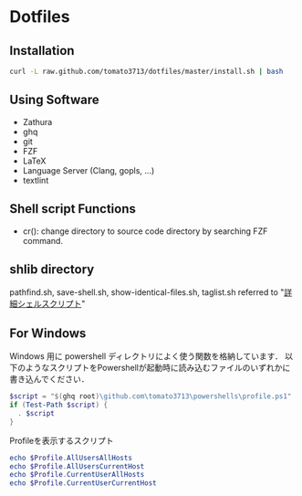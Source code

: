 # Dotfiles

## Installation

```sh
curl -L raw.github.com/tomato3713/dotfiles/master/install.sh | bash
```

## Using Software

- Zathura
- ghq
- git
- FZF
- LaTeX
- Language Server (Clang, gopls, ...)
- textlint

## Shell script Functions

- cr(): change directory to source code directory by searching FZF command.

## shlib directory

pathfind.sh, save-shell.sh, show-identical-files.sh, taglist.sh referred to "[詳細シェルスクリプト](https://www.oreilly.co.jp/books/4873112672/)"



## For Windows
Windows 用に powershell ディレクトリによく使う関数を格納しています．
以下のようなスクリプトをPowershellが起動時に読み込むファイルのいずれかに書き込んでください．

``` powershell
$script = "$(ghq root)\github.com\tomato3713\powershells\profile.ps1"
if (Test-Path $script) {
  . $script
}
```

Profileを表示するスクリプト

``` powershell
echo $Profile.AllUsersAllHosts
echo $Profile.AllUsersCurrentHost
echo $Profile.CurrentUserAllHosts
echo $Profile.CurrentUserCurrentHost
```